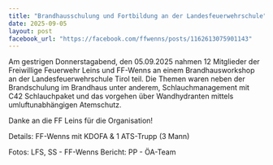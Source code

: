 ```yaml
---
title: "Brandhausschulung und Fortbildung an der Landesfeuerwehrschule"
date: 2025-09-05
layout: post
facebook_url: "https://facebook.com/ffwenns/posts/1162613075901143"
---
```

Am gestrigen Donnerstagabend, den 05.09.2025 nahmen 12 Mitglieder der Freiwillige Feuerwehr Leins und FF-Wenns an einem Brandhausworkshop an der Landesfeuerwehrschule Tirol teil.  Die Themen waren neben der Brandschulung im Brandhaus unter anderem, Schlauchmanagement mit C42 Schlauchpaket und das vorgehen über Wandhydranten mittels umluftunabhängigen Atemschutz. 

Danke an die FF Leins für die Organisation! 

Details:
FF-Wenns mit KDOFA & 1 ATS-Trupp (3 Mann)

Fotos: LFS, SS - FF-Wenns
Bericht: PP - ÖA-Team
